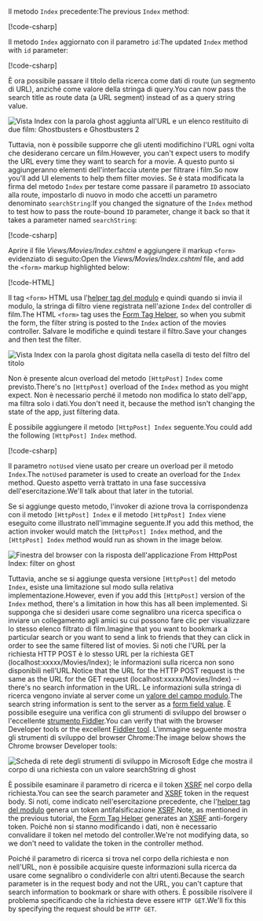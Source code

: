 <!--
[!code-html[](~/tutorials/first-mvc-app/start-mvc/sample/MvcMovie/Views/Shared/_Layout.cshtml?highlight=7,31)]


[!code-csharp[](~/tutorials/first-mvc-app/start-mvc/sample/MvcMovie/Controllers/MoviesController.cs?name=snippet_1stSearch)]

[!code-csharp[](~/tutorials/first-mvc-app/start-mvc/sample/MvcMovie/Controllers/MoviesController.cs?name=snippet_SearchNull)]

![Index view](~/tutorials/first-mvc-app/search/_static/ghost.png)


[!code-csharp[](~/tutorials/first-mvc-app/start-mvc/sample/MvcMovie/Startup.cs?highlight=5&name=snippet_1)]

--> 

<span data-ttu-id="b2892-101">Il metodo `Index` precedente:</span><span class="sxs-lookup"><span data-stu-id="b2892-101">The previous `Index` method:</span></span>

[!code-csharp[](~/tutorials/first-mvc-app/start-mvc/sample/MvcMovie/Controllers/MoviesController.cs?highlight=1,8&name=snippet_1stSearch)]

<span data-ttu-id="b2892-102">Il metodo `Index` aggiornato con il parametro `id`:</span><span class="sxs-lookup"><span data-stu-id="b2892-102">The updated `Index` method with `id` parameter:</span></span>

[!code-csharp[](~/tutorials/first-mvc-app/start-mvc/sample/MvcMovie/Controllers/MoviesController.cs?highlight=1,8&name=snippet_SearchID)]

<span data-ttu-id="b2892-103">È ora possibile passare il titolo della ricerca come dati di route (un segmento di URL), anziché come valore della stringa di query.</span><span class="sxs-lookup"><span data-stu-id="b2892-103">You can now pass the search title as route data (a URL segment) instead of as a query string value.</span></span>

![Vista Index con la parola ghost aggiunta all'URL e un elenco restituito di due film: Ghostbusters e Ghostbusters 2](~/tutorials/first-mvc-app/search/_static/g2.png)

<span data-ttu-id="b2892-105">Tuttavia, non è possibile supporre che gli utenti modifichino l'URL ogni volta che desiderano cercare un film.</span><span class="sxs-lookup"><span data-stu-id="b2892-105">However, you can't expect users to modify the URL every time they want to search for a movie.</span></span> <span data-ttu-id="b2892-106">A questo punto si aggiungeranno elementi dell'interfaccia utente per filtrare i film.</span><span class="sxs-lookup"><span data-stu-id="b2892-106">So now you'll add UI elements to help them filter movies.</span></span> <span data-ttu-id="b2892-107">Se è stata modificata la firma del metodo `Index` per testare come passare il parametro `ID` associato alla route, impostarlo di nuovo in modo che accetti un parametro denominato `searchString`:</span><span class="sxs-lookup"><span data-stu-id="b2892-107">If you changed the signature of the `Index` method to test how to pass the route-bound `ID` parameter, change it back so that it takes a parameter named `searchString`:</span></span>

[!code-csharp[](~/tutorials/first-mvc-app/start-mvc/sample/MvcMovie/Controllers/MoviesController.cs?highlight=1&name=snippet_1stSearch)]

<span data-ttu-id="b2892-108">Aprire il file *Views/Movies/Index.cshtml* e aggiungere il markup `<form>` evidenziato di seguito:</span><span class="sxs-lookup"><span data-stu-id="b2892-108">Open the *Views/Movies/Index.cshtml* file, and add the `<form>` markup highlighted below:</span></span>

[!code-HTML[](~/tutorials/first-mvc-app/start-mvc/sample/MvcMovie/Views/Movies/IndexForm1.cshtml?highlight=10-16&range=4-21)]

<span data-ttu-id="b2892-109">Il tag `<form>` HTML usa l'[helper tag del modulo](xref:mvc/views/working-with-forms) e quindi quando si invia il modulo, la stringa di filtro viene registrata nell'azione `Index` del controller di film.</span><span class="sxs-lookup"><span data-stu-id="b2892-109">The HTML `<form>` tag uses the [Form Tag Helper](xref:mvc/views/working-with-forms), so when you submit the form, the filter string is posted to the `Index` action of the movies controller.</span></span> <span data-ttu-id="b2892-110">Salvare le modifiche e quindi testare il filtro.</span><span class="sxs-lookup"><span data-stu-id="b2892-110">Save your changes and then test the filter.</span></span>

![Vista Index con la parola ghost digitata nella casella di testo del filtro del titolo](~/tutorials/first-mvc-app/search/_static/filter.png)

<span data-ttu-id="b2892-112">Non è presente alcun overload del metodo `[HttpPost]` `Index` come previsto.</span><span class="sxs-lookup"><span data-stu-id="b2892-112">There's no `[HttpPost]` overload of the `Index` method as you might expect.</span></span> <span data-ttu-id="b2892-113">Non è necessario perché il metodo non modifica lo stato dell'app, ma filtra solo i dati.</span><span class="sxs-lookup"><span data-stu-id="b2892-113">You don't need it, because the method isn't changing the state of the app, just filtering data.</span></span>

<span data-ttu-id="b2892-114">È possibile aggiungere il metodo `[HttpPost] Index` seguente.</span><span class="sxs-lookup"><span data-stu-id="b2892-114">You could add the following `[HttpPost] Index` method.</span></span>

[!code-csharp[](~/tutorials/first-mvc-app/start-mvc/sample/MvcMovie/Controllers/MoviesController.cs?highlight=1&name=snippet_SearchPost)]

<span data-ttu-id="b2892-115">Il parametro `notUsed` viene usato per creare un overload per il metodo `Index`.</span><span class="sxs-lookup"><span data-stu-id="b2892-115">The `notUsed` parameter is used to create an overload for the `Index` method.</span></span> <span data-ttu-id="b2892-116">Questo aspetto verrà trattato in una fase successiva dell'esercitazione.</span><span class="sxs-lookup"><span data-stu-id="b2892-116">We'll talk about that later in the tutorial.</span></span>

<span data-ttu-id="b2892-117">Se si aggiunge questo metodo, l'invoker di azione trova la corrispondenza con il metodo `[HttpPost] Index` e il metodo `[HttpPost] Index` viene eseguito come illustrato nell'immagine seguente.</span><span class="sxs-lookup"><span data-stu-id="b2892-117">If you add this method, the action invoker would match the `[HttpPost] Index` method, and the `[HttpPost] Index` method would run as shown in the image below.</span></span>

![Finestra del browser con la risposta dell'applicazione From HttpPost Index: filter on ghost](~/tutorials/first-mvc-app/search/_static/fo.png)

<span data-ttu-id="b2892-119">Tuttavia, anche se si aggiunge questa versione `[HttpPost]` del metodo `Index`, esiste una limitazione sul modo sulla relativa implementazione.</span><span class="sxs-lookup"><span data-stu-id="b2892-119">However, even if you add this `[HttpPost]` version of the `Index` method, there's a limitation in how this has all been implemented.</span></span> <span data-ttu-id="b2892-120">Si supponga che si desideri usare come segnalibro una ricerca specifica o inviare un collegamento agli amici su cui possono fare clic per visualizzare lo stesso elenco filtrato di film.</span><span class="sxs-lookup"><span data-stu-id="b2892-120">Imagine that you want to bookmark a particular search or you want to send a link to friends that they can click in order to see the same filtered list of movies.</span></span> <span data-ttu-id="b2892-121">Si noti che l'URL per la richiesta HTTP POST è lo stesso URL per la richiesta GET (localhost:xxxxx/Movies/Index); le informazioni sulla ricerca non sono disponibili nell'URL.</span><span class="sxs-lookup"><span data-stu-id="b2892-121">Notice that the URL for the HTTP POST request is the same as the URL for the GET request (localhost:xxxxx/Movies/Index) -- there's no search information in the URL.</span></span> <span data-ttu-id="b2892-122">Le informazioni sulla stringa di ricerca vengono inviate al server come un [valore del campo modulo](https://developer.mozilla.org/docs/Learn/HTML/Forms/Sending_and_retrieving_form_data).</span><span class="sxs-lookup"><span data-stu-id="b2892-122">The search string information is sent to the server as a [form field value](https://developer.mozilla.org/docs/Learn/HTML/Forms/Sending_and_retrieving_form_data).</span></span> <span data-ttu-id="b2892-123">È possibile eseguire una verifica con gli strumenti di sviluppo del browser o l'eccellente [strumento Fiddler](http://www.telerik.com/fiddler).</span><span class="sxs-lookup"><span data-stu-id="b2892-123">You can verify that with the browser Developer tools or the excellent [Fiddler tool](http://www.telerik.com/fiddler).</span></span> <span data-ttu-id="b2892-124">L'immagine seguente mostra gli strumenti di sviluppo del browser Chrome:</span><span class="sxs-lookup"><span data-stu-id="b2892-124">The image below shows the Chrome browser Developer tools:</span></span>

![Scheda di rete degli strumenti di sviluppo in Microsoft Edge che mostra il corpo di una richiesta con un valore searchString di ghost](~/tutorials/first-mvc-app/search/_static/f12_rb.png)

<span data-ttu-id="b2892-126">È possibile esaminare il parametro di ricerca e il token [XSRF](xref:security/anti-request-forgery) nel corpo della richiesta.</span><span class="sxs-lookup"><span data-stu-id="b2892-126">You can see the search parameter and [XSRF](xref:security/anti-request-forgery) token in the request body.</span></span> <span data-ttu-id="b2892-127">Si noti, come indicato nell'esercitazione precedente, che l'[helper tag del modulo](xref:mvc/views/working-with-forms) genera un token antifalsificazione [XSRF](xref:security/anti-request-forgery).</span><span class="sxs-lookup"><span data-stu-id="b2892-127">Note, as mentioned in the previous tutorial, the [Form Tag Helper](xref:mvc/views/working-with-forms) generates an [XSRF](xref:security/anti-request-forgery) anti-forgery token.</span></span> <span data-ttu-id="b2892-128">Poiché non si stanno modificando i dati, non è necessario convalidare il token nel metodo del controller.</span><span class="sxs-lookup"><span data-stu-id="b2892-128">We're not modifying data, so we don't need to validate the token in the controller method.</span></span>

<span data-ttu-id="b2892-129">Poiché il parametro di ricerca si trova nel corpo della richiesta e non nell'URL, non è possibile acquisire queste informazioni sulla ricerca da usare come segnalibro o condividerle con altri utenti.</span><span class="sxs-lookup"><span data-stu-id="b2892-129">Because the search parameter is in the request body and not the URL, you can't capture that search information to bookmark or share with others.</span></span> <span data-ttu-id="b2892-130">È possibile risolvere il problema specificando che la richiesta deve essere `HTTP GET`.</span><span class="sxs-lookup"><span data-stu-id="b2892-130">We'll fix this by specifying the request should be `HTTP GET`.</span></span>
